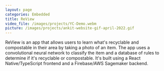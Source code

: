 ```yaml
---
layout: page
categories: Embedded
title: ReView
video_file: /images/projects/YC-Demo.webm
picture: /images/projects/ankit-website-gif-april-2022.gif
---
```

ReView is an app that allows users to learn what's recyclable and compostable in their area by taking a photo of an item. The app uses a convolutional neural network to classify the item and a database of rules to determine if it's recyclable or compostable. It's built using a React Native/TypeScript frontend and a Firebase/AWS Sagemaker backend.
